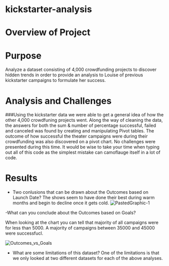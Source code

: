 # kickstarter-analysis
# Overview of Project

# Purpose

Analyze a dataset consisting of 4,000 crowdfunding projects to discover hidden trends in order to provide an analysis to Louise of previous kickstarter campaigns to formulate her success.

# Analysis and Challenges


###Using the kickstarter data we were able to get a general idea of how the other 4,000 crowdfuning projects went. 
Along the way of cleaning the data, the answers  for both the sum & number of percentage successful, failed and canceled was found by creating and manipulating Pivot tables.
The outcome of how successful the theater campaigns were during their crowdfunding was also discovered on a pivot chart. 
No challenges were presented during this time. It would be wise to take your time when typing out all of this code as the simplest mistake can camoflauge itself in a lot of code.  

# Results
- Two conlusions that can be drawn about the Outcomes based on Launch Date?
 The shows seem to have done their best during warm months and begin to decline once it gets cold. 
 ![PastedGraphic-1](https://user-images.githubusercontent.com/55515005/134842700-37f6a9e8-9cd5-4ba2-be1c-4edec8cbf116.png)

-What can you conclude about the Outcomes based on Goals?

When looking at the chart you can tell that majority of all campaigns were for less than 5000. A majority of campaigns between 35000 and 45000 were successfucl.

![Outcomes_vs_Goals](https://user-images.githubusercontent.com/55515005/134842968-809960eb-61f6-4a01-a2cc-3fc40f7bce1f.png)

- What are some limitations of this dataset?
One of the limitations is that we only looked at two different datasets for each of the above analyses. 
